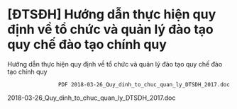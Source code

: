 # [ĐTSĐH] Hướng dẫn thực hiện quy định về tổ chức và quản lý đào tạo quy chế đào tạo chính quy

Hướng dẫn thực hiện quy định về tổ chức và quản lý đào tạo quy chế đào tạo chính quy
        
	

	
		
			
				
					PDF 2018-03-26_Quy_dinh_to_chuc_quan_ly_DTSDH_2017.doc
			
		
	

2018-03-26_Quy_dinh_to_chuc_quan_ly_DTSDH_2017.doc